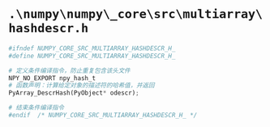 # `.\numpy\numpy\_core\src\multiarray\hashdescr.h`

```py
#ifndef NUMPY_CORE_SRC_MULTIARRAY_HASHDESCR_H_
#define NUMPY_CORE_SRC_MULTIARRAY_HASHDESCR_H_

# 定义条件编译指令，防止重复包含该头文件
NPY_NO_EXPORT npy_hash_t
# 函数声明：计算给定对象的描述符的哈希值，并返回
PyArray_DescrHash(PyObject* odescr);

# 结束条件编译指令
#endif  /* NUMPY_CORE_SRC_MULTIARRAY_HASHDESCR_H_ */
```
